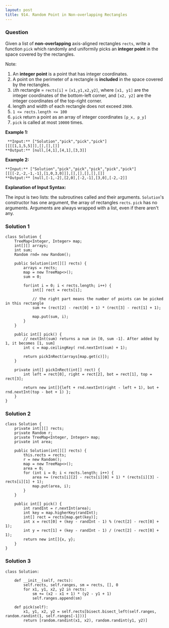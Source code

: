 ```yaml
---
layout: post
title: 914. Random Point in Non-overlapping Rectangles
---
```

### Question
Given a list of **non-overlapping**  axis-aligned rectangles `rects`, write a
function `pick` which randomly and uniformily picks an **integer point** in
the space  covered by the rectangles.

Note:

  1. An **integer point**  is a point that has integer coordinates. 
  2. A point on the perimeter of a rectangle is  **included** in the space covered by the rectangles.  
  3. `i`th rectangle = `rects[i]` = `[x1,y1,x2,y2]`, where `[x1, y1]` are the integer coordinates of the bottom-left corner, and `[x2, y2]` are the integer coordinates of the top-right corner.
  4. length and width of each rectangle does not exceed `2000`.
  5. `1 <= rects.length <= 100`
  6. `pick` return a point as an array of integer coordinates `[p_x, p_y]`
  7. `pick` is called at most `10000` times.

 **Example 1:**

    
    
     **Input:** ["Solution","pick","pick","pick"]
    [[[[1,1,5,5]]],[],[],[]]
    **Output:** [null,[4,1],[4,1],[3,3]]
    

**Example 2:**

    
    
    **Input:** ["Solution","pick","pick","pick","pick","pick"]
    [[[[-2,-2,-1,-1],[1,0,3,0]]],[],[],[],[],[]]
    **Output:** [null,[-1,-2],[2,0],[-2,-1],[3,0],[-2,-2]]

 **Explanation of Input Syntax:**

The input is two lists: the subroutines called and their arguments.
`Solution`'s constructor has one argument, the array of rectangles `rects`.
`pick` has no arguments. Arguments are always wrapped with a list, even if
there aren't any.

### Solution 1
    
    
    class Solution {
        TreeMap<Integer, Integer> map;
        int[][] arrays;
        int sum;
        Random rnd= new Random();
        
        public Solution(int[][] rects) {
            arrays = rects;
            map = new TreeMap<>();
            sum = 0;
            
            for(int i = 0; i < rects.length; i++) {
                int[] rect = rects[i];
    						
                // the right part means the number of points can be picked in this rectangle
                sum += (rect[2] - rect[0] + 1) * (rect[3] - rect[1] + 1);
    			
                map.put(sum, i);
            }
        }
        
        public int[] pick() {
            // nextInt(sum) returns a num in [0, sum -1]. After added by 1, it becomes [1, sum]
            int c = map.ceilingKey( rnd.nextInt(sum) + 1);
            
            return pickInRect(arrays[map.get(c)]);
        }
        
        private int[] pickInRect(int[] rect) {
            int left = rect[0], right = rect[2], bot = rect[1], top = rect[3];
            
            return new int[]{left + rnd.nextInt(right - left + 1), bot + rnd.nextInt(top - bot + 1) };
        }
    }
    


### Solution 2
    
    
    class Solution {
        private int[][] rects;
        private Random r;
        private TreeMap<Integer, Integer> map;
        private int area;
    
        public Solution(int[][] rects) {
            this.rects = rects;
            r = new Random();
            map = new TreeMap<>();
            area = 0;
            for (int i = 0; i < rects.length; i++) {
                area += (rects[i][2] - rects[i][0] + 1) * (rects[i][3] - rects[i][1] + 1);
                map.put(area, i);
            }
        }
        
        public int[] pick() {
            int randInt = r.nextInt(area);
            int key = map.higherKey(randInt);
            int[] rect = rects[map.get(key)];
            int x = rect[0] + (key - randInt - 1) % (rect[2] - rect[0] + 1);
            int y = rect[1] + (key - randInt - 1) / (rect[2] - rect[0] + 1);
            return new int[]{x, y};
        }
    }
    


### Solution 3
    
    
    class Solution:
    
        def __init__(self, rects):
            self.rects, self.ranges, sm = rects, [], 0
            for x1, y1, x2, y2 in rects:
                sm += (x2 - x1 + 1) * (y2 - y1 + 1)
                self.ranges.append(sm)
    
        def pick(self):
            x1, y1, x2, y2 = self.rects[bisect.bisect_left(self.ranges, random.randint(1, self.ranges[-1]))]
            return [random.randint(x1, x2), random.randint(y1, y2)]
    




